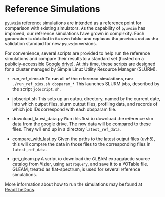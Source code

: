 # Reference Simulations

``pyuvsim`` reference simulations are intended as a reference point for comparison
with existing simulators. As the capability of `pyuvsim` has improved, our
reference simulations have grown in complexity. Each generation is detailed in its own
folder and replaces the previous set as the validation standard for new `pyuvsim`
versions.

For convenience, several scripts are provided to help run the reference simulations and
compare their results to a standard set (hosted on a publicly-accessible [Google drive](https://drive.google.com/drive/folders/0B0DC3mpkVdq6fjhZTWdsV2pBQXNKNHVWeExRd3gzdFN4WXp3cDVLaTlZZHlrVmZ0eFNtOHM?resourcekey=0-AOKBEf0D_nO0o8uOO-g-QQ&usp=sharing)).
At this time, these scripts are designed for a cluster managed by Simple Linux Utility Resource
Manager (SLURM).


 - run_ref_sims.sh
        To run all of the reference simulations, run:
        ```
            ./run_ref_sims.sh obsparam_*
        ```
        This launches SLURM jobs, described by the script `jobscript.sh`.

 - jobscript.sh
        This sets up an output directory, named by the current date, into which output files,
        slurm output files, profiling data, and records of which job IDs correspond with each obsparam file.

 - download_latest_data.py
        Run this first to download the reference sim data from the google drive. The new data will be
        compared to these files. They will end up in a directory `latest_ref_data`.

 - compare_with_last.py
        Given the paths to the latest output files (uvh5), this will compare the data in those files
        to the corresponding files in `latest_ref_data`.

 - get_gleam.py
        A script to download the GLEAM extragalactic source catalog from Vizier, using `astroquery`,
        and save it to a VOTable file. GLEAM, treated as flat-spectrum, is used for several reference simulations.


More information about how to run the simulations may be found at
[ReadTheDocs](https://pyuvsim.readthedocs.io/en/latest/usage.html).
